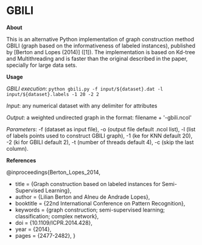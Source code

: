 # GBILI
**About**

This is an alternative Python implementation of graph construction method GBILI (graph based on the informativeness of labeled instances), published by [Berton and Lopes (2014)] ([1]). The implementation is based on Kd-tree and Multithreading and is faster than the original described in the paper, specially for large data sets. 

**Usage**

*GBILI execution*:  `python gbili.py -f input/${dataset}.dat -l input/${dataset}.labels -1 20 -2 2`

*Input*: any numerical dataset with any delimiter for attributes 

*Output*: a weighted undirected graph in the format: filename + '-gbili.ncol'

*Parameters*: -f (dataset as input file), -o (output file default .ncol list), -l (list of labels points used to construct GBILI graph), -1 (ke for KNN default 20), -2 (ki for GBILI default 2), -t (number of  threads default 4), -c (skip the last column). 

**References**

@inproceedings{Berton_Lopes_2014,
 * title = {Graph construction based on labeled instances for Semi-Supervised Learning}, 
 * author = {Lilian Berton and Alneu de Andrade Lopes}, 
 * booktitle = {22nd International Conference on Pattern Recognition}, 
 * keywords = {graph construction; semi-supervised learning; classification; complex network}, 
 * doi = {10.1109/ICPR.2014.428},
 * year = {2014},
 * pages = {2477-2482},
}
